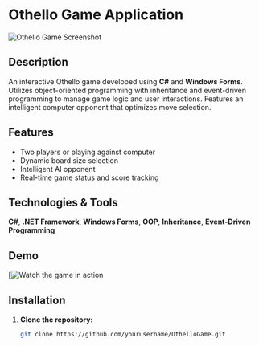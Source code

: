 # Othello Game Application

![Othello Game Screenshot](https://github.com/user-attachments/assets/10f4533a-7d86-49d4-a3bb-243f6a911e77)

## Description

An interactive Othello game developed using **C#** and **Windows Forms**.
Utilizes object-oriented programming with inheritance and event-driven programming to manage game logic and user interactions.
Features an intelligent computer opponent that optimizes move selection.

## Features

- Two players or playing against computer
- Dynamic board size selection
- Intelligent AI opponent
- Real-time game status and score tracking

## Technologies & Tools

**C#**, **.NET Framework**, **Windows Forms**, **OOP**, **Inheritance**, **Event-Driven Programming**

## Demo

[![Watch the game in action]([https://drive.google.com/file/d/1hDyzmLHcLvUdbY_WbIBFBXrmECBR7FX7/view?usp=drive_link](https://drive.google.com/file/d/1hDyzmLHcLvUdbY_WbIBFBXrmECBR7FX7/view?usp=sharing))

## Installation

1. **Clone the repository:**

   ```bash
   git clone https://github.com/yourusername/OthelloGame.git
